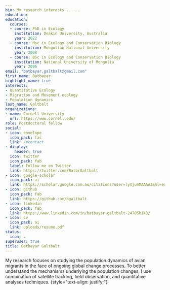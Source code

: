 ```yaml
---
bio: My research interests ......
education:
education:
  courses:
  - course: PhD in Ecology
    institution: Deakin University, Australia
    year: 2022
  - course: Msc in Ecology and Conservation Biology
    institution: Mongolian National University
    year: 2008
  - course: BSc in Ecology and Conservation Biology
    institution: National University of Mongolia
    year: 2006
email: "batbayar.galtbalt@gmail.com"
first_name: Batbayar
highlight_name: true
interests:
- Quantitative Ecology
- Migration and Movement ecology
- Population dynamics 
last_name: Galtbalt
organizations:
- name: Cornell University
  url: https://www.cornell.edu/
role: Postdoctoral fellow
social:
- icon: envelope
  icon_pack: fas
  link: /#contact
- display:
    header: true
  icon: twitter
  icon_pack: fab
  label: Follow me on Twitter
  link: https://twitter.com/BatbrGaltbalt
- icon: google-scholar
  icon_pack: ai
  link: https://scholar.google.com.au/citations?user=lyXjumMAAAAJ&hl=en
- icon: github
  icon_pack: fab
  link: https://github.com/bgaltbalt
- icon: linkedin
  icon_pack: fab
  link: https://www.linkedin.com/in/batbayar-galtbalt-24705b143/
- icon: cv
  icon_pack: ai
  link: uploads/resume.pdf
status:
  icon: ☕️
superuser: true
title: Batbayar Galtbalt
---
```


My research focuses on studying the population dynamics of avian migrants in the face of ongoing global change processes. To better understand the mechanisms underlying the population changes, I use combination of satellite tracking, field observation, and quantitative analyses techniques.
{style="text-align: justify;"}
